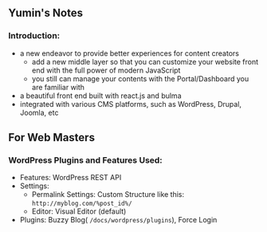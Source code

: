 ## Yumin's Notes

### Introduction:

-   a new endeavor to provide better experiences for content creators
    -   add a new middle layer so that you can customize your website front end with the full power of modern JavaScript
    -   you still can manage your contents with the Portal/Dashboard you are familiar with
-   a beautiful front end built with react.js and bulma
-   integrated with various CMS platforms, such as WordPress, Drupal, Joomla, etc

## For Web Masters

### WordPress Plugins and Features Used:

-   Features: WordPress REST API
-   Settings:
    -   Permalink Settings: Custom Structure like this: `http://myblog.com/%post_id%/`
    -   Editor: Visual Editor (default)
-   Plugins: Buzzy Blog( `/docs/wordpress/plugins`), Force Login
